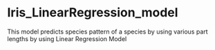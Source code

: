 # Iris_LinearRegression_model
This model predicts species pattern of a species by using various part lengths by using Linear Regression Model 
